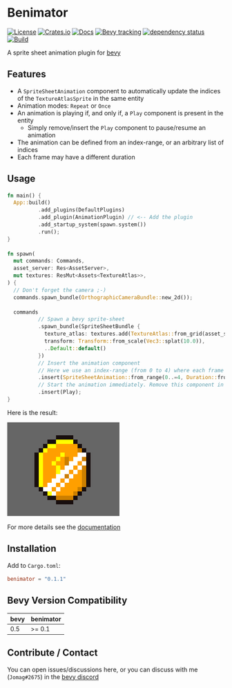 # Benimator

[![License](https://img.shields.io/crates/l/benimator)](https://github.com/jcornaz/benimator/blob/main/LICENSE)
[![Crates.io](https://img.shields.io/crates/v/benimator)](https://crates.io/crates/benimator)
[![Docs](https://docs.rs/benimator/badge.svg)](https://docs.rs/benimator)
[![Bevy tracking](https://img.shields.io/badge/Bevy%20tracking-released%20version-lightblue)](https://github.com/bevyengine/bevy/blob/main/docs/plugins_guidelines.md#main-branch-tracking)
[![dependency status](https://deps.rs/repo/github/jcornaz/benimator/status.svg)](https://deps.rs/repo/github/jcornaz/benimator)
[![Build](https://img.shields.io/github/workflow/status/jcornaz/benimator/Build)](https://github.com/jcornaz/benimator/actions?query=workflow%3ABuild+branch%3Amain)

A sprite sheet animation plugin for [bevy](https://bevyengine.org)


## Features

* A `SpriteSheetAnimation` component to automatically update the indices of the `TextureAtlasSprite` in the same entity
* Animation modes: `Repeat` or `Once`
* An animation is playing if, and only if, a `Play` component is present in the entity
  * Simply remove/insert the `Play` component to pause/resume an animation
* The animation can be defined from an index-range, or an arbitrary list of indices
* Each frame may have a different duration


## Usage

```rust
fn main() {
  App::build()
          .add_plugins(DefaultPlugins)
          .add_plugin(AnimationPlugin) // <-- Add the plugin
          .add_startup_system(spawn.system())
          .run();
}

fn spawn(
  mut commands: Commands,
  asset_server: Res<AssetServer>,
  mut textures: ResMut<Assets<TextureAtlas>>,
) {
  // Don't forget the camera ;-)
  commands.spawn_bundle(OrthographicCameraBundle::new_2d());

  commands
          // Spawn a bevy sprite-sheet
          .spawn_bundle(SpriteSheetBundle {
            texture_atlas: textures.add(TextureAtlas::from_grid(asset_server.load("coin.png"), Vec2::new(16.0, 16.0), 5, 1)),
            transform: Transform::from_scale(Vec3::splat(10.0)),
            ..Default::default()
          })
          // Insert the animation component
          // Here we use an index-range (from 0 to 4) where each frame has the same duration
          .insert(SpriteSheetAnimation::from_range(0..=4, Duration::from_millis(100)))
          // Start the animation immediately. Remove this component in order to pause the animation.
          .insert(Play);
}
```

Here is the result:

![Example result](docs/coin.gif)

For more details see the [documentation](https://docs.rs/benimator)


## Installation

Add to `Cargo.toml`:

```toml
benimator = "0.1.1"
```

## Bevy Version Compatibility

| bevy | benimator  |
|------|------------|
| 0.5  | >= 0.1     |


## Contribute / Contact

You can open issues/discussions here, or you can discuss with me (`Jomag#2675`) in
the [bevy discord](https://discord.com/invite/gMUk5Ph)
